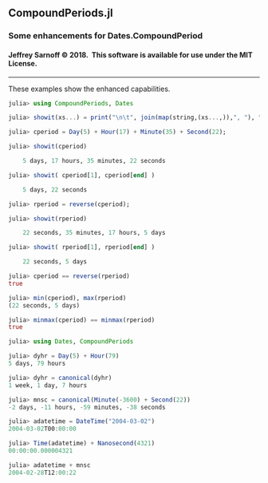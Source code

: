## CompoundPeriods.jl
### Some enhancements for Dates.CompoundPeriod

#### Jeffrey Sarnoff &copy; 2018.&nbsp; This software is available for use under the MIT License.
-----

These examples show the enhanced capabilities.

```julia
julia> using CompoundPeriods, Dates

julia> showit(xs...) = print("\n\t", join(map(string,(xs...,)),", "), "\n");

julia> cperiod = Day(5) + Hour(17) + Minute(35) + Second(22);

julia> showit(cperiod)

	5 days, 17 hours, 35 minutes, 22 seconds

julia> showit( cperiod[1], cperiod[end] )

	5 days, 22 seconds

julia> rperiod = reverse(cperiod);

julia> showit(rperiod)

	22 seconds, 35 minutes, 17 hours, 5 days

julia> showit( rperiod[1], rperiod[end] )

	22 seconds, 5 days

julia> cperiod == reverse(rperiod)
true

julia> min(cperiod), max(rperiod)
(22 seconds, 5 days)

julia> minmax(cperiod) == minmax(rperiod)
true
```

```julia
julia> using Dates, CompoundPeriods

julia> dyhr = Day(5) + Hour(79)
5 days, 79 hours

julia> dyhr = canonical(dyhr)
1 week, 1 day, 7 hours

julia> mnsc = canonical(Minute(-3600) + Second(22))
-2 days, -11 hours, -59 minutes, -38 seconds

julia> adatetime = DateTime("2004-03-02")
2004-03-02T00:00:00

julia> Time(adatetime) + Nanosecond(4321)
00:00:00.000004321

julia> adatetime + mnsc
2004-02-28T12:00:22
```
